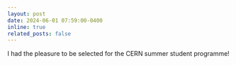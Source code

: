 ```yaml
---
layout: post
date: 2024-06-01 07:59:00-0400
inline: true
related_posts: false
---
```


I had the pleasure to be selected for the CERN summer student programme!